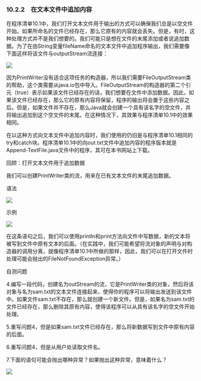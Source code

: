    

### 10.2.2　在文本文件中追加内容

在程序清单10.1中，我们打开文本文件用于输出的方式可以确保我们总是以空文件开始。如果所命名的文件已经存在，那么它原有的内容就会丢失。但是，有时，这种处理方式并不是我们想要的。我们可能只是想在文件的末尾添加或者说追加数据。为了在由String变量fileName命名的文本文件中追加程序输出，我们需要像下面这样将该文件与outputStream流连接：

![](0-Assets/Epubook/程序员编程语言经典合集（计算机科学丛书5册套装），javapython编程语言含经典教材龙书《编译原理》%20(Bruce%20Eckel%20%20Alfred%20V.%20Aho%20%20Monica%20S.%20Lam%20etc.)%20(Z-Library)/images/image11101.jpeg)

因为PrintWriter没有适合这项任务的构造器，所以我们需要FileOutputStream类的帮助，这个类需要从java.io包中导入。FileOutputStream的构造器的第二个引元（true）表示如果该文件已经存在的话，我们想要在文件中添加数据。因此，如果该文件已经存在，那么它的原有内容将保留，程序的输出将会置于这些内容之后。但是，如果文件并不存在，那么Java就会创建一个具有该名字的空文件，并将输出追加到这个空文件的末尾。在这种情况下，其效果与程序清单10.1中的效果相同。

在以这种方式向文本文件中追加内容时，我们使用的仍旧是与程序清单10.1相同的try和catch块。程序清单10.1中的向out.txt文件中追加内容的程序版本就是Append-TextFile.java文件中的程序，其可在本书网站上下载。

回顾：打开文本文件用于追加数据

我们可以创建PrintWriter类的流，用来在已有文本文件的末尾追加数据。

语法

![](0-Assets/Epubook/程序员编程语言经典合集（计算机科学丛书5册套装），javapython编程语言含经典教材龙书《编译原理》%20(Bruce%20Eckel%20%20Alfred%20V.%20Aho%20%20Monica%20S.%20Lam%20etc.)%20(Z-Library)/images/image11102.jpeg)

示例

![](0-Assets/Epubook/程序员编程语言经典合集（计算机科学丛书5册套装），javapython编程语言含经典教材龙书《编译原理》%20(Bruce%20Eckel%20%20Alfred%20V.%20Aho%20%20Monica%20S.%20Lam%20etc.)%20(Z-Library)/images/image11103.jpeg)

在这条语句之后，我们可以使用println和print方法向文件中写数据，新的文本将被写到文件中原有文本的后面。（在实践中，我们可能希望将流对象的声明与对构造器的调用分离，就像程序清单10.1中所做的那样，因此，我们可以在打开文件时处理可能会抛出的FileNotFoundException异常。）

自测问题

4.编写一段代码，创建名为outStream的流，它是PrintWriter类的对象，然后将该对象与名为sam.txt的文本文件连接起来，使得你的程序可以将输出发送到该文件中。如果文件sam.txt不存在，那么就创建一个新文件。但是，如果名为sam.txt的文件已经存在，那么删除其原有内容，使得该程序可以从具有该名字的空文件开始处理。

5.重写问题4，但是如果sam.txt文件已经存在，那么将新数据写到文件中原有内容的后面。

6.重写问题4，但是从用户处读取文件名。

7.下面的语句可能会抛出哪种异常？如果抛出这种异常，意味着什么？

![](0-Assets/Epubook/程序员编程语言经典合集（计算机科学丛书5册套装），javapython编程语言含经典教材龙书《编译原理》%20(Bruce%20Eckel%20%20Alfred%20V.%20Aho%20%20Monica%20S.%20Lam%20etc.)%20(Z-Library)/images/image11104.jpeg)
